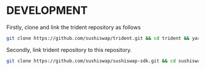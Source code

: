 # DEVELOPMENT

Firstly, clone and link the trident repository as follows

```sh
git clone https://github.com/sushiswap/trident.git && cd trident && yarn link && yarn install && yarn build
```

Secondly, link trident repository to this repository.

```sh
git clone https://github.com/sushiswap/sushiswap-sdk.git && cd sushiswap-sdk && git checkout trident && yarn link @sushiswap/trident && yarn install && yarn build
```
